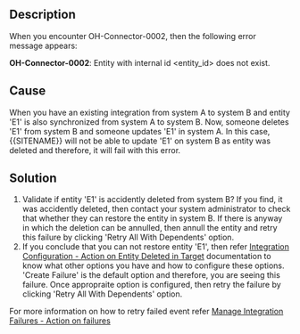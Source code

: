 ## Description

When you encounter OH-Connector-0002, then the following error message appears:

**OH-Connector-0002**: Entity with internal id &lt;entity_id&gt; does not exist.

## Cause

When you have an existing integration from system A to system B and entity 'E1' is also synchronized from system A to system B. Now, someone deletes 'E1' from system B and someone updates 'E1' in system A. In this case, {{SITENAME}} will not be able to update 'E1' on system B as entity was deleted and therefore, it will fail with this error.

## Solution

1. Validate if entity 'E1' is accidently deleted from system B? If you find, it was accidently deleted, then contact your system administrator to check that whether they can restore the entity in system B. If there is anyway in which the deletion can be annulled, then annull the entity and retry this failure by clicking 'Retry All With Dependents' option.  
2. If you conclude that you can not restore entity 'E1', then refer [Integration Configuration - Action on Entity Deleted in Target](../../../../integrate/integration-configuration.md#action-on-entity-deleted-in-target) documentation to know what other options you have and how to configure these options. 'Create Failure' is the default option and therefore, you are seeing this failure. Once appropraite option is configured, then retry the failure by clicking 'Retry All With Dependents' option.

For more information on how to retry failed event refer [Manage Integration Failures - Action on failures](../../../manage-integration-failures.md#action-on-failures)
